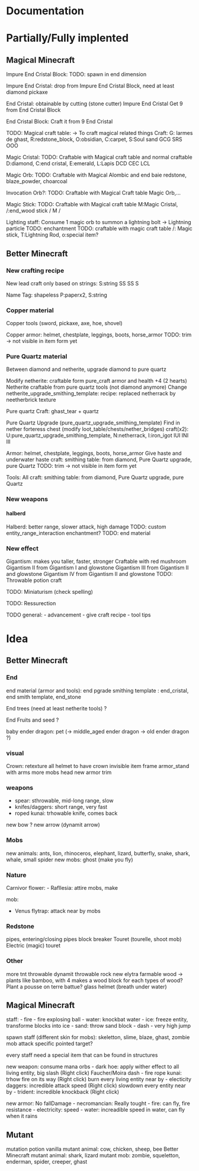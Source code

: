 # Documentation

# Partially/Fully implented

## Magical Minecraft

Impure End Cristal Block:
    TODO: spawn in end dimension

Impure End Cristal:
    drop from Impure End Cristal Block, need at least diamond pickaxe


End Cristal:
    obtainable by cutting (stone cutter) Impure End Cristal
    Get 9 from End Cristal Block


End Cristal Block:
    Craft it from 9 End Cristal


TODO: Magical craft table:
    -> To craft magical related things
    Craft:
        G: larmes de ghast, R:redstone_block, O:obsidian, C:carpet, S:Soul sand
        GCG
        SRS
        OOO


Magic Cristal:
    TODO: Craftable with Magical craft table and normal craftable
        D:diamond, C:end cristal, E:emerald, L:Lapis
        DCD
        CEC
        LCL


Magic Orb:
    TODO: Craftable with Magical Alombic and end baie
        redstone, blaze_powder, choarcoal

Invocation Orb?:
    TODO: Craftable with Magical Craft table
        Magic Orb,...


Magic Stick:
    TODO: Craftable with Magical craft table
        M:Magic Cristal, /:end_wood stick
            /
          M
        /


Lighting staff:
    Consume 1 magic orb to summon a lightning bolt
    -> Lightning particle
    TODO: enchantment
    TODO: craftable with magic craft table
        /: Magic stick, T:Lightning Rod, o:special item?



## Better Minecraft

### New crafting recipe

New lead craft only based on strings:
    S:string
     SS
     SS
    S

Name Tag: shapeless
    P:paperx2, S:string



### Copper material

Copper tools (sword, pickaxe, axe, hoe, shovel)

Copper armor: helmet, chestplate, leggings, boots, horse_armor
    TODO: trim -> not visible in item form yet


### Pure Quartz material

Between diamond and netherite, upgrade diamond to pure quartz

Modify netherite: craftable form pure_craft armor and health +4 (2 hearts)
Netherite craftable from pure quartz tools (not diamond anymore)
Change netherite_upgrade_smithing_template:
        recipe: replaced netherrack by neetherbrick
        texture


Pure quartz
    Craft: ghast_tear + quartz

Pure Quartz Upgrade (pure_quartz_upgrade_smithing_template) 
    Find in nether forteress chest (modify loot_table/chests/nether_bridges)
    craft(x2): U:pure_quartz_upgrade_smithing_template, N:netherrack, I:iron_igot
    IUI
    INI
    III


Armor: helmet, chestplate, leggings, boots, horse_armor
    Give haste and underwater haste
    craft: smithing table: from diamond, Pure Quartz upgrade, pure Quartz
    TODO: trim -> not visible in item form yet

Tools: All
    craft: smithing table: from diamond, Pure Quartz upgrade, pure Quartz

    



### New weapons

#### halberd

Halberd: better range, slower attack, high damage
    TODO: custom entity_range_interaction enchantment?
    TODO: end material




### New effect

Gigantism: makes you taller, faster, stronger
    Craftable with red mushroom
    Gigantism II from Gigantism I and glowstone
    Gigantism III from Gigantism II and glowstone
    Gigantism IV from Gigantism II and glowstone
    TODO: Throwable potion craft
    
TODO: Miniaturism (check spelling)

TODO: Ressurection




TODO general:
    - advancement
    - give craft recipe
    - tool tips


# Idea

## Better Minecraft

### End

end material (armor and tools):
    end pgrade smithing template : end_cristal,  end smith template, end_stone

End trees (need at least netherite tools) ?

End Fruits and seed ?

baby ender dragon: pet (-> middle_aged ender dragon -> old ender dragon ?)


### visual
Crown: retexture all helmet to have crown
invisible item frame
armor_stand with arms
more mobs head
new armor trim


### weapons
- spear: sthrowable, mid-long range, slow
- knifes/daggers: short range, very fast
- roped kunai: trhowable knife, comes back

new bow ? new arrow (dynamit arrow)


### Mobs
new animals: ants, lion, rhinoceros, elephant, lizard, butterfly, snake, shark, whale, small spider
new mobs: ghost (make you fly)


### Nature

Carnivor flower:
    - Rafllesia: attire mobs, make 

mob:
- Venus flytrap: attack near by mobs


### Redstone
pipes, entering/closing pipes
block breaker
Touret (tourelle, shoot mob)
Electric (magic) touret


### Other
more tnt
throwable dynamit
throwable rock
new elytra
farmable wood -> plants like bamboo, with 4 makes a wood block for each types of wood?
    Plant a pousse on terre battue?
glass helmet (breath under water)



## Magical Minecraft

staff: 
    - fire
    - fire explosing ball
    - water: knockbat water
    - ice: freeze entity, transforme blocks into ice
    - sand: throw sand block
    - dash
    - very high jump

spawn staff (different skin for mobs): skeletton, slime, blaze, ghast, zombie mob attack specific pointed target?

every staff need a special item that can be found in structures

new weapon: consume mana orbs
    - dark hoe: apply wither effect to all living entity, big slash (Right click) Faucher/Moira dash 
    - fire rope kunai: trhow fire on its way (Right click) burn every living entity near by
    - electicity daggers: incredible attack speed (Right click) slowdown every entity near by
    - trident: incredible knockback (Right click) 

new armor:
    No fallDamage
    - necromancian: Really tought
    - fire: can fly, fire resistance
    - electricity: speed
    - water: increadible speed in water, can fly when it rains




## Mutant

mutation potion
vanilla mutant animal: cow, chicken, sheep, bee
Better Minecraft mutant animal: shark, lizard
mutant mob: zombie, squeletton, enderman, spider, creeper, ghast

